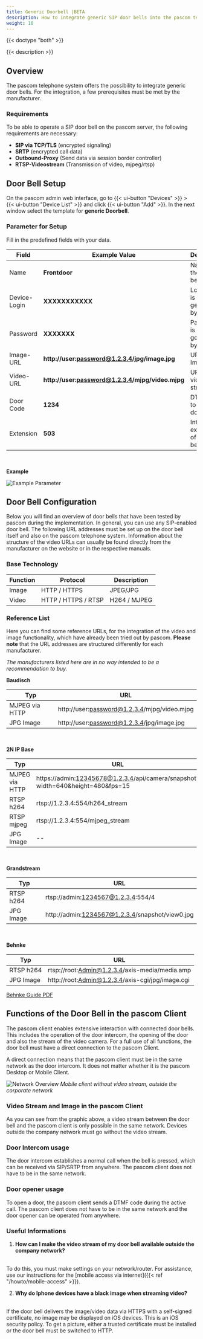```yaml
---
title: Generic Doorbell |BETA
description: How to integrate generic SIP door bells into the pascom telephone system
weight: 10
---
```


{{< doctype "both"  >}}

{{< description >}}

## Overview

The pascom telephone system offers the possibility to integrate generic door bells. For the integration, a few prerequisites must be met by the manufacturer.

### Requirements

To be able to operate a SIP door bell on the pascom server, the following requirements are necessary:

* **SIP via TCP/TLS** (encrypted signaling)
* **SRTP** (encrypted call data)
* **Outbound-Proxy** (Send data via session border controller)
* **RTSP-Videostream** (Transmission of video, mjpeg/rtsp)


## Door Bell Setup

On the pascom admin web interface, go to {{< ui-button "Devices" >}} > {{< ui-button "Device List" >}} and click {{< ui-button "Add" >}}. In the next window select the template for **generic Doorbell**.

### Parameter for Setup

Fill in the predefined fields with your data.

|Field|Example Value|Description|
|---|---|---|
|Name|**Frontdoor**|Name of the door bell|
|Device-Login|**XXXXXXXXXXX**|Login name is generated by **pascom**|
|Password| **XXXXXXX** | Password is generated by **pascom**|
|Image-URL|**http://user:password@1.2.3.4/jpg/image.jpg**|URL of the Image|
|Video-URL|**http://user:password@1.2.3.4/mjpg/video.mjpg**| URL of the video stream|
|Door Code|**1234**| DTMF Code to open the door|
|Extension|**503**| Internal extension of the door bell|

</br>

**Example**

![Example Parameter](parameter.en.PNG?width=80%)

## Door Bell Configuration

Below you will find an overview of door bells that have been tested by pascom during the implementation. In general, you can use any SIP-enabled door bell. The following URL addresses must be set up on the door bell itself and also on the pascom telephone system. Information about the structure of the video URLs can usually be found directly from the manufacturer on the website or in the respective manuals.

### Base Technology

|Function|Protocol|Description|
|---|---|---|
|Image|HTTP / HTTPS|JPEG/JPG|
|Video|HTTP / HTTPS / RTSP |H264 / MJPEG|

### Reference List

Here you can find some reference URLs, for the integration of the video and  image functionality, which have already been tried out by pascom. **Please note** that the URL addresses are structured differently for each manufacturer. 

*The manufacturers listed here are in no way intended to be a recommendation to buy.*

**Baudisch**

|Typ|URL|
|---|---|
|MJPEG via HTTP|http://user:password@1.2.3.4/mjpg/video.mjpg|
|JPG Image|http://user:password@1.2.3.4/jpg/image.jpg|

</br>

**2N IP Base**

|Typ|URL|
|---|---|
|MJPEG via HTTP|https://admin:12345678@1.2.3.4/api/camera/snapshot?width=640&height=480&fps=15|
|RTSP h264|rtsp://1.2.3.4:554/h264_stream|
|RTSP mjpeg|rtsp://1.2.3.4:554/mjpeg_stream|
|JPG Image|--|

</br>

**Grandstream**

|Typ|URL|
|---|---|
|RTSP h264|rtsp://admin:1234567@1.2.3.4:554/4|
|JPG Image|http://admin:1234567@1.2.3.4/snapshot/view0.jpg|

</br>

**Behnke**

|Typ|URL|
|---|---|
|RTSP h264|rtsp://root:Admin@1.2.3.4/axis-media/media.amp|
|JPG Image |http://root:Admin@1.2.3.4/axis-cgi/jpg/image.cgi|
[Behnke Guide PDF](https://www.behnke-online.de/telefonanlagen/540-pascom-cloud-anlage/file)


## Functions of the Door Bell in the pascom Client

The pascom client enables extensive interaction with connected door bells. This includes the operation of the door intercom, the opening of the door and also the stream of the video camera. For a full use of all functions, the door bell must have a direct connection to the pascom Client.

A direct connection means that the pascom client must be in the same network as the door intercom. It does not matter whether it is the pascom Desktop or Mobile Client.


![Network Overview](network.en.png?width=80%)
*Mobile client without video stream, outside the corporate network*
</br>

### Video Stream and Image in the pascom Client

As you can see from the graphic above, a video stream between the door bell and the pascom client is only possible in the same network. Devices outside the company network must go without the video stream.

### Door Intercom usage

The door intercom establishes a normal call when the bell is pressed, which can be received via SIP/SRTP from anywhere. The pascom client does not have to be in the same network.

### Door opener usage

To open a door, the pascom client sends a DTMF code during the active call. The pascom client does not have to be in the same network and the door opener can be operated from anywhere.

### Useful Informations

1. **How can I make the video stream of my door bell available outside the company network?**
</br>
To do this, you must make settings on your network/router. For assistance, use our instructions for the [mobile access via internet]({{< ref "/howto/mobile-access" >}}).

2. **Why do Iphone devices have a black image when streaming video?**
</br>
If the door bell delivers the image/video data via HTTPS with a self-signed certificate, no image may be displayed on iOS devices. This is an iOS security policy. To get a picture, either a trusted certificate must be installed or the door bell must be switched to HTTP.

